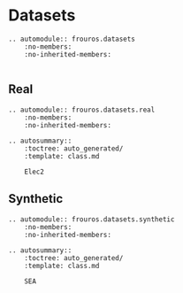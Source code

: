 # Datasets

```{eval-rst}
.. automodule:: frouros.datasets
    :no-members:
    :no-inherited-members:
```

```{currentmodule} frouros.datasets
```

## Real

```{eval-rst}
.. automodule:: frouros.datasets.real
    :no-members:
    :no-inherited-members:
```

```{eval-rst}
.. autosummary::
    :toctree: auto_generated/
    :template: class.md

    Elec2
```

## Synthetic

```{eval-rst}
.. automodule:: frouros.datasets.synthetic
    :no-members:
    :no-inherited-members:
```

```{eval-rst}
.. autosummary::
    :toctree: auto_generated/
    :template: class.md

    SEA
```